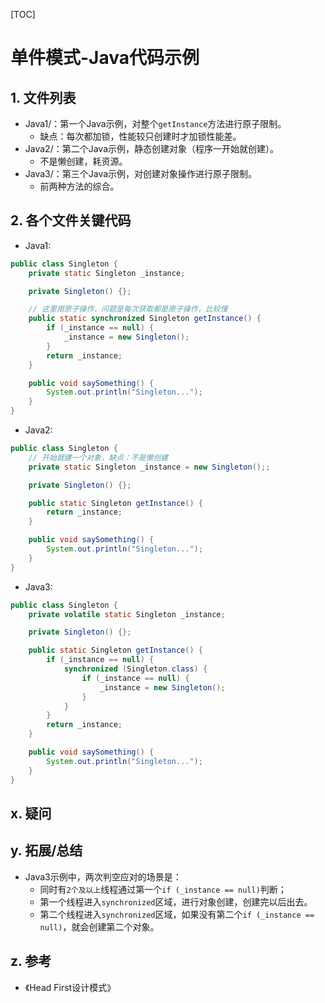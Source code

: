 [TOC]

# 单件模式-Java代码示例

## 1. 文件列表
* Java1/：第一个Java示例，对整个`getInstance`方法进行原子限制。
    * 缺点：每次都加锁，性能较只创建时才加锁性能差。
* Java2/：第二个Java示例，静态创建对象（程序一开始就创建）。
    * 不是懒创建，耗资源。
* Java3/：第三个Java示例，对创建对象操作进行原子限制。
    * 前两种方法的综合。

## 2. 各个文件关键代码
* Java1:
```java
public class Singleton {
    private static Singleton _instance;

    private Singleton() {};

    // 这里用原子操作，问题是每次获取都是原子操作，比较慢
    public static synchronized Singleton getInstance() {
        if (_instance == null) {
            _instance = new Singleton();
        }
        return _instance;
    }

    public void saySomething() {
        System.out.println("Singleton...");
    }
}
```

* Java2:
```java
public class Singleton {
    // 开始就建一个对象，缺点：不是懒创建
    private static Singleton _instance = new Singleton();;

    private Singleton() {};

    public static Singleton getInstance() {
        return _instance;
    }

    public void saySomething() {
        System.out.println("Singleton...");
    }
}
```

* Java3:
```java
public class Singleton {
    private volatile static Singleton _instance;

    private Singleton() {};

    public static Singleton getInstance() {
        if (_instance == null) {
            synchronized (Singleton.class) {
                if (_instance == null) {
                    _instance = new Singleton();
                }
            }
        }
        return _instance;
    }

    public void saySomething() {
        System.out.println("Singleton...");
    }
}
```

## x. 疑问

## y. 拓展/总结
* Java3示例中，两次判空应对的场景是：
    * 同时有`2个及以上`线程通过第一个`if (_instance == null)`判断；
    * 第一个线程进入`synchronized`区域，进行对象创建，创建完以后出去。
    * 第二个线程进入`synchronized`区域，如果没有第二个`if (_instance == null)`，就会创建第二个对象。

## z. 参考
* 《Head First设计模式》


